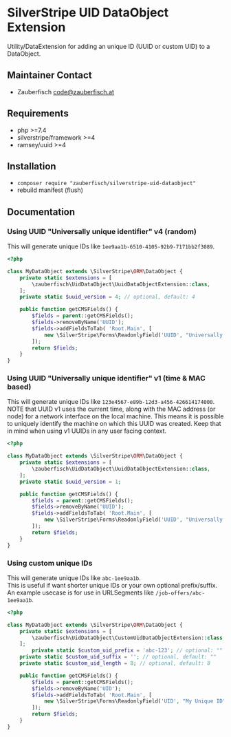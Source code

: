 # SilverStripe UID DataObject Extension

Utility/DataExtension for adding an unique ID (UUID or custom UID) to a DataObject.

## Maintainer Contact

* Zauberfisch <code@zauberfisch.at>

## Requirements

* php >=7.4
* silverstripe/framework >=4
* ramsey/uuid >=4

## Installation

* `composer require "zauberfisch/silverstripe-uid-dataobject"`
* rebuild manifest (flush)

## Documentation

### Using UUID "Universally unique identifier" v4 (random)

This will generate unique IDs like `1ee9aa1b-6510-4105-92b9-7171bb2f3089`.

```php
<?php

class MyDataObject extends \SilverStripe\ORM\DataObject {
	private static $extensions = [
		\zauberfisch\UidDataObject\UuidDataObjectExtension::class,
	];
	private static $uuid_version = 4; // optional, default: 4

    public function getCMSFields() {
        $fields = parent::getCMSFields();
        $fields->removeByName('UUID');
        $fields->addFieldsToTab( 'Root.Main', [
            new \SilverStripe\Forms\ReadonlyField('UUID', "Universally unique identifier"),
        ]);
        return $fields;
    }
}
```

### Using UUID "Universally unique identifier" v1 (time & MAC based)

This will generate unique IDs like `123e4567-e89b-12d3-a456-426614174000`.  
NOTE that UUID v1 uses the current time, along with the MAC address (or node) for a network interface on the local machine. This means it is possible to uniquely identify the machine on which this
UUID was created. Keep that in mind when using v1 UUIDs in any user facing context.

```php
<?php

class MyDataObject extends \SilverStripe\ORM\DataObject {
	private static $extensions = [
		\zauberfisch\UidDataObject\UuidDataObjectExtension::class,
	];
	private static $uuid_version = 1;

    public function getCMSFields() {
        $fields = parent::getCMSFields();
        $fields->removeByName('UUID');
        $fields->addFieldsToTab( 'Root.Main', [
            new \SilverStripe\Forms\ReadonlyField('UUID', "Universally unique identifier"),
        ]);
        return $fields;
    }
}
```

### Using custom unique IDs

This will generate unique IDs like `abc-1ee9aa1b`.  
This is useful if want shorter unique IDs or your own optional prefix/suffix. An example usecase is for use in URLSegments like `/job-offers/abc-1ee9aa1b`.

```php
<?php

class MyDataObject extends \SilverStripe\ORM\DataObject {
	private static $extensions = [
		\zauberfisch\UidDataObject\CustomUidDataObjectExtension::class,
	];
		private static $custom_uid_prefix = 'abc-123'; // optional: ""
	private static $custom_uid_suffix = ''; // optional, default: ""
	private static $custom_uid_length = 8; // optional, default: 8

    public function getCMSFields() {
        $fields = parent::getCMSFields();
        $fields->removeByName('UID');
        $fields->addFieldsToTab( 'Root.Main', [
            new \SilverStripe\Forms\ReadonlyField('UID', "My Unique ID"),
        ]);
        return $fields;
    }
}
```
